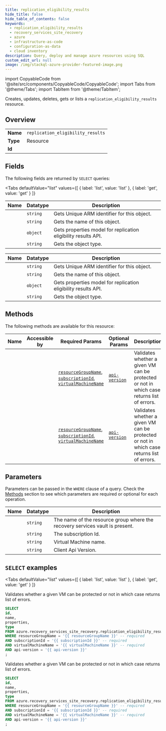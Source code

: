 ```yaml
--- 
title: replication_eligibility_results
hide_title: false
hide_table_of_contents: false
keywords:
  - replication_eligibility_results
  - recovery_services_site_recovery
  - azure
  - infrastructure-as-code
  - configuration-as-data
  - cloud inventory
description: Query, deploy and manage azure resources using SQL
custom_edit_url: null
image: /img/stackql-azure-provider-featured-image.png
---
```


import CopyableCode from '@site/src/components/CopyableCode/CopyableCode';
import Tabs from '@theme/Tabs';
import TabItem from '@theme/TabItem';

Creates, updates, deletes, gets or lists a <code>replication_eligibility_results</code> resource.

## Overview
<table><tbody>
<tr><td><b>Name</b></td><td><code>replication_eligibility_results</code></td></tr>
<tr><td><b>Type</b></td><td>Resource</td></tr>
<tr><td><b>Id</b></td><td><CopyableCode code="azure.recovery_services_site_recovery.replication_eligibility_results" /></td></tr>
</tbody></table>

## Fields

The following fields are returned by `SELECT` queries:

<Tabs
    defaultValue="list"
    values={[
        { label: 'list', value: 'list' },
        { label: 'get', value: 'get' }
    ]}
>
<TabItem value="list">

<table>
<thead>
    <tr>
    <th>Name</th>
    <th>Datatype</th>
    <th>Description</th>
    </tr>
</thead>
<tbody>
<tr>
    <td><CopyableCode code="id" /></td>
    <td><code>string</code></td>
    <td>Gets Unique ARM identifier for this object.</td>
</tr>
<tr>
    <td><CopyableCode code="name" /></td>
    <td><code>string</code></td>
    <td>Gets the name of this object.</td>
</tr>
<tr>
    <td><CopyableCode code="properties" /></td>
    <td><code>object</code></td>
    <td>Gets properties model for replication eligibility results API.</td>
</tr>
<tr>
    <td><CopyableCode code="type" /></td>
    <td><code>string</code></td>
    <td>Gets the object type.</td>
</tr>
</tbody>
</table>
</TabItem>
<TabItem value="get">

<table>
<thead>
    <tr>
    <th>Name</th>
    <th>Datatype</th>
    <th>Description</th>
    </tr>
</thead>
<tbody>
<tr>
    <td><CopyableCode code="id" /></td>
    <td><code>string</code></td>
    <td>Gets Unique ARM identifier for this object.</td>
</tr>
<tr>
    <td><CopyableCode code="name" /></td>
    <td><code>string</code></td>
    <td>Gets the name of this object.</td>
</tr>
<tr>
    <td><CopyableCode code="properties" /></td>
    <td><code>object</code></td>
    <td>Gets properties model for replication eligibility results API.</td>
</tr>
<tr>
    <td><CopyableCode code="type" /></td>
    <td><code>string</code></td>
    <td>Gets the object type.</td>
</tr>
</tbody>
</table>
</TabItem>
</Tabs>

## Methods

The following methods are available for this resource:

<table>
<thead>
    <tr>
    <th>Name</th>
    <th>Accessible by</th>
    <th>Required Params</th>
    <th>Optional Params</th>
    <th>Description</th>
    </tr>
</thead>
<tbody>
<tr>
    <td><a href="#list"><CopyableCode code="list" /></a></td>
    <td><CopyableCode code="select" /></td>
    <td><a href="#parameter-resourceGroupName"><code>resourceGroupName</code></a>, <a href="#parameter-subscriptionId"><code>subscriptionId</code></a>, <a href="#parameter-virtualMachineName"><code>virtualMachineName</code></a></td>
    <td><a href="#parameter-api-version"><code>api-version</code></a></td>
    <td>Validates whether a given VM can be protected or not in which case returns list of errors.</td>
</tr>
<tr>
    <td><a href="#get"><CopyableCode code="get" /></a></td>
    <td><CopyableCode code="select" /></td>
    <td><a href="#parameter-resourceGroupName"><code>resourceGroupName</code></a>, <a href="#parameter-subscriptionId"><code>subscriptionId</code></a>, <a href="#parameter-virtualMachineName"><code>virtualMachineName</code></a></td>
    <td><a href="#parameter-api-version"><code>api-version</code></a></td>
    <td>Validates whether a given VM can be protected or not in which case returns list of errors.</td>
</tr>
</tbody>
</table>

## Parameters

Parameters can be passed in the `WHERE` clause of a query. Check the [Methods](#methods) section to see which parameters are required or optional for each operation.

<table>
<thead>
    <tr>
    <th>Name</th>
    <th>Datatype</th>
    <th>Description</th>
    </tr>
</thead>
<tbody>
<tr id="parameter-resourceGroupName">
    <td><CopyableCode code="resourceGroupName" /></td>
    <td><code>string</code></td>
    <td>The name of the resource group where the recovery services vault is present.</td>
</tr>
<tr id="parameter-subscriptionId">
    <td><CopyableCode code="subscriptionId" /></td>
    <td><code>string</code></td>
    <td>The subscription Id.</td>
</tr>
<tr id="parameter-virtualMachineName">
    <td><CopyableCode code="virtualMachineName" /></td>
    <td><code>string</code></td>
    <td>Virtual Machine name.</td>
</tr>
<tr id="parameter-api-version">
    <td><CopyableCode code="api-version" /></td>
    <td><code>string</code></td>
    <td>Client Api Version.</td>
</tr>
</tbody>
</table>

## `SELECT` examples

<Tabs
    defaultValue="list"
    values={[
        { label: 'list', value: 'list' },
        { label: 'get', value: 'get' }
    ]}
>
<TabItem value="list">

Validates whether a given VM can be protected or not in which case returns list of errors.

```sql
SELECT
id,
name,
properties,
type
FROM azure.recovery_services_site_recovery.replication_eligibility_results
WHERE resourceGroupName = '{{ resourceGroupName }}' -- required
AND subscriptionId = '{{ subscriptionId }}' -- required
AND virtualMachineName = '{{ virtualMachineName }}' -- required
AND api-version = '{{ api-version }}'
;
```
</TabItem>
<TabItem value="get">

Validates whether a given VM can be protected or not in which case returns list of errors.

```sql
SELECT
id,
name,
properties,
type
FROM azure.recovery_services_site_recovery.replication_eligibility_results
WHERE resourceGroupName = '{{ resourceGroupName }}' -- required
AND subscriptionId = '{{ subscriptionId }}' -- required
AND virtualMachineName = '{{ virtualMachineName }}' -- required
AND api-version = '{{ api-version }}'
;
```
</TabItem>
</Tabs>
